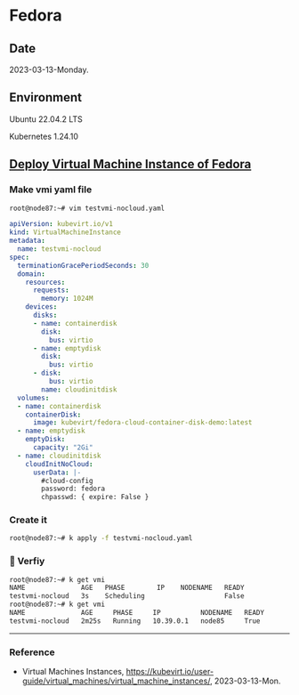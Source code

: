 # Fedora

## Date

2023-03-13-Monday.

## Environment

Ubuntu 22.04.2 LTS

Kubernetes 1.24.10

## [Deploy Virtual Machine Instance of Fedora](https://kubevirt.io/user-guide/virtual_machines/virtual_machine_instances/)

### Make vmi yaml file

```Bash
root@node87:~# vim testvmi-nocloud.yaml
```

```YAML
apiVersion: kubevirt.io/v1
kind: VirtualMachineInstance
metadata:
  name: testvmi-nocloud
spec:
  terminationGracePeriodSeconds: 30
  domain:
    resources:
      requests:
        memory: 1024M
    devices:
      disks:
      - name: containerdisk
        disk:
          bus: virtio
      - name: emptydisk
        disk:
          bus: virtio
      - disk:
          bus: virtio
        name: cloudinitdisk
  volumes:
  - name: containerdisk
    containerDisk:
      image: kubevirt/fedora-cloud-container-disk-demo:latest
  - name: emptydisk
    emptyDisk:
      capacity: "2Gi"
  - name: cloudinitdisk
    cloudInitNoCloud:
      userData: |-
        #cloud-config
        password: fedora
        chpasswd: { expire: False }
```

### Create it

```Bash
root@node87:~# k apply -f testvmi-nocloud.yaml
```

### :tada: Verfiy

```Bash
root@node87:~# k get vmi
NAME              AGE   PHASE        IP    NODENAME   READY
testvmi-nocloud   3s    Scheduling                    False
root@node87:~# k get vmi
NAME              AGE     PHASE     IP          NODENAME   READY
testvmi-nocloud   2m25s   Running   10.39.0.1   node85     True
```

---

### Reference
- Virtual Machines Instances, https://kubevirt.io/user-guide/virtual_machines/virtual_machine_instances/, 2023-03-13-Mon.

